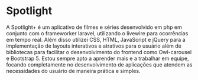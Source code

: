 # Spotlight
A Spotlight+ é um aplicativo de filmes e séries desenvolvido em php em conjunto com o frameworker laravel, utilizando o livewire para ocorrências em tempo real. Além disso utilizei CSS, HTML, JavaScript e jQuery para a implementação de layouts interativos e atrativos para
o usuário além de bibliotecas para facilitar o desenvolvimento do frontend como Owl-carousel e Bootstrap 5. Estou sempre apto a aprender mais e a trabalhar em equipe, focando completamente no desenvolvimento de aplicações que atendem as necessidades do usuário de maneira
prática e simples.
